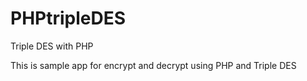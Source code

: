 # PHPtripleDES
Triple DES with PHP

This is sample app for encrypt and decrypt using PHP and Triple DES
